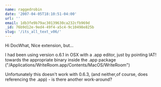 ```yaml
---
name: raggedrobin
date: '2007-04-05T18:10:51-04:00'
url: ''
email: 1db3fe9b79ac30139630ca232cfb969d
_id: 76b9d12e-9ed4-49f4-a5c4-9c10498e825b
slug: '/its_all_text_v06/'
---
```


Hi DocWhat, Nice extension, but...

I had been using version o.6.1 in OSX with a .app editor, just by pointing
IAT! towards the appropriate binary inside the .app package
("/Applications/WriteRoom.app/Contents/MacOS/WriteRoom")

Unfortunately this doesn't work with 0.6.3, (and neither,of course, does
referencing the .app) - is there another work-around?
